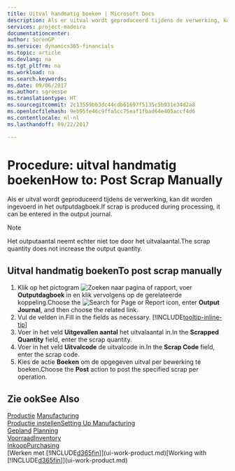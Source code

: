 ```yaml
---
title: Uitval handmatig boeken | Microsoft Docs
description: Als er uitval wordt geproduceerd tijdens de verwerking, kan dit worden ingevoerd in het outputdagboek. Het outputaantal neemt echter niet toe door het uitvalaantal.
services: project-madeira
documentationcenter: 
author: SorenGP
ms.service: dynamics365-financials
ms.topic: article
ms.devlang: na
ms.tgt_pltfrm: na
ms.workload: na
ms.search.keywords: 
ms.date: 09/06/2017
ms.author: sgroespe
ms.translationtype: HT
ms.sourcegitcommit: 2c13559bb3dc44cdb61697f5135c5b931e34d2a8
ms.openlocfilehash: 9eb95fe46c9ffa5cc75eaf1fbad64e405accf4d6
ms.contentlocale: nl-nl
ms.lasthandoff: 09/22/2017

---
```

# <a name="how-to-post-scrap-manually"></a><span data-ttu-id="98e02-104">Procedure: uitval handmatig boeken</span><span class="sxs-lookup"><span data-stu-id="98e02-104">How to: Post Scrap Manually</span></span>
<span data-ttu-id="98e02-105">Als er uitval wordt geproduceerd tijdens de verwerking, kan dit worden ingevoerd in het outputdagboek.</span><span class="sxs-lookup"><span data-stu-id="98e02-105">If scrap is produced during processing, it can be entered in the output journal.</span></span> 

> [!NOTE]
> <span data-ttu-id="98e02-106">Het outputaantal neemt echter niet toe door het uitvalaantal.</span><span class="sxs-lookup"><span data-stu-id="98e02-106">The scrap quantity does not increase the output quantity.</span></span>  

## <a name="to-post-scrap-manually"></a><span data-ttu-id="98e02-107">Uitval handmatig boeken</span><span class="sxs-lookup"><span data-stu-id="98e02-107">To post scrap manually</span></span>  
1. <span data-ttu-id="98e02-108">Klik op het pictogram ![Zoeken naar pagina of rapport](media/ui-search/search_small.png "pictogram Zoeken naar pagina of rapport"), voer **Outputdagboek** in en klik vervolgens op de gerelateerde koppeling.</span><span class="sxs-lookup"><span data-stu-id="98e02-108">Choose the ![Search for Page or Report](media/ui-search/search_small.png "Search for Page or Report icon") icon, enter **Output Journal**, and then choose the related link.</span></span>  
2. <span data-ttu-id="98e02-109">Vul de velden in.</span><span class="sxs-lookup"><span data-stu-id="98e02-109">Fill in the fields as necessary.</span></span> [!INCLUDE[tooltip-inline-tip](includes/tooltip-inline-tip_md.md)]  
3. <span data-ttu-id="98e02-110">Voer in het veld **Uitgevallen aantal** het uitvalaantal in.</span><span class="sxs-lookup"><span data-stu-id="98e02-110">In the **Scrapped Quantity** field, enter the scrap quantity.</span></span>  
4. <span data-ttu-id="98e02-111">Voer in het veld **Uitvalcode** de uitvalcode in.</span><span class="sxs-lookup"><span data-stu-id="98e02-111">In the **Scrap Code** field, enter the scrap code.</span></span>  
5. <span data-ttu-id="98e02-112">Kies de actie **Boeken** om de opgegeven uitval per bewerking te boeken.</span><span class="sxs-lookup"><span data-stu-id="98e02-112">Choose the **Post** action to post the specified scrap per operation.</span></span>  

## <a name="see-also"></a><span data-ttu-id="98e02-113">Zie ook</span><span class="sxs-lookup"><span data-stu-id="98e02-113">See Also</span></span>  
<span data-ttu-id="98e02-114">[Productie](production-manage-manufacturing.md)  </span><span class="sxs-lookup"><span data-stu-id="98e02-114">[Manufacturing](production-manage-manufacturing.md)  </span></span>  
[<span data-ttu-id="98e02-115">Productie instellen</span><span class="sxs-lookup"><span data-stu-id="98e02-115">Setting Up Manufacturing</span></span>](production-configure-production-processes.md)  
<span data-ttu-id="98e02-116">[Gepland](production-planning.md)    </span><span class="sxs-lookup"><span data-stu-id="98e02-116">[Planning](production-planning.md)    </span></span>  
[<span data-ttu-id="98e02-117">Voorraad</span><span class="sxs-lookup"><span data-stu-id="98e02-117">Inventory</span></span>](inventory-manage-inventory.md)  
[<span data-ttu-id="98e02-118">Inkoop</span><span class="sxs-lookup"><span data-stu-id="98e02-118">Purchasing</span></span>](purchasing-manage-purchasing.md)  
<span data-ttu-id="98e02-119">[Werken met [!INCLUDE[d365fin](includes/d365fin_md.md)]](ui-work-product.md)</span><span class="sxs-lookup"><span data-stu-id="98e02-119">[Working with [!INCLUDE[d365fin](includes/d365fin_md.md)]](ui-work-product.md)</span></span>

